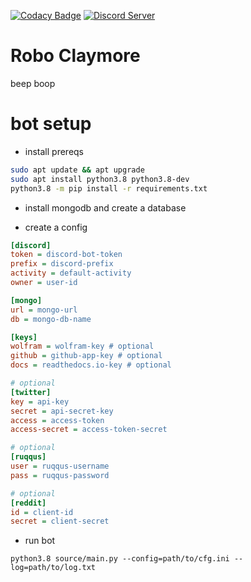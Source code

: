 [![Codacy Badge](https://api.codacy.com/project/badge/Grade/a5eff1b92655481fb66ef90db72debaa)](https://www.codacy.com/app/Apache-HB/Robo-Claymore?utm_source=github.com&amp;utm_medium=referral&amp;utm_content=Apache-HB/Robo-Claymore&amp;utm_campaign=Badge_Grade)
[![Discord Server](https://discordapp.com/api/guilds/441399366000050197/widget.png?style=shield)](https://discord.gg/y3uSzCK)

# Robo Claymore
beep boop

# bot setup

* install prereqs
```sh
sudo apt update && apt upgrade
sudo apt install python3.8 python3.8-dev
python3.8 -m pip install -r requirements.txt
```

* install mongodb and create a database

* create a config
```ini
[discord]
token = discord-bot-token
prefix = discord-prefix
activity = default-activity
owner = user-id

[mongo]
url = mongo-url
db = mongo-db-name

[keys]
wolfram = wolfram-key # optional
github = github-app-key # optional
docs = readthedocs.io-key # optional

# optional
[twitter]
key = api-key
secret = api-secret-key
access = access-token
access-secret = access-token-secret

# optional
[ruqqus]
user = ruqqus-username
pass = ruqqus-password

# optional
[reddit]
id = client-id
secret = client-secret
```

* run bot
```
python3.8 source/main.py --config=path/to/cfg.ini --log=path/to/log.txt
```
